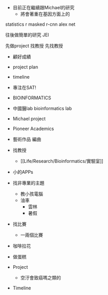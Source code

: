 - 目前正在繼續跟Michael的研究
	- 將會著重在基因方面上的

statistics r 
masked r-cnn
alex net

往後做簡單的研究
JEI

先做project
找教授
先找教授

- 顧好成績
- project plan
- timeline
- 專注在SAT!


- BIOINFORMATICS

- 中國醫lab bioinformatics lab
- Michael project
- Pioneer Academics
- 藝術作品 編曲
- 找教授
	- [[Life/Research/Bioinformatics/實驗室]]
- 小的APPs
- 找非專業的主題
	- 教小孩電腦
	- 油車
		- 雲林
		- 暑假
- 找比賽
	- 一兩個比賽
- 咖啡拉花
- 做蛋糕
- Project
	- 空汙會致癌嗎之類的


- Timeline




